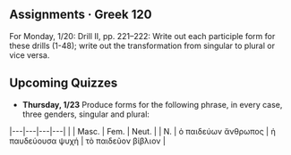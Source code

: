 ## Assignments · Greek 120

For Monday, 1/20: Drill II, pp. 221–222: Write out each participle form for these drills (1-48); write out the transformation from singular to plural or vice versa.

## Upcoming Quizzes

- **Thursday, 1/23** Produce forms for the following phrase, in every case, three genders, singular and plural:

|---|---|---|---|
| | Masc. | Fem. | Neut. |
| N. | ὁ παιδεύων ἄνθρωπος | ἡ παυδεύουσα ψυχή |  τὸ παιδεῦον βίβλιον |
